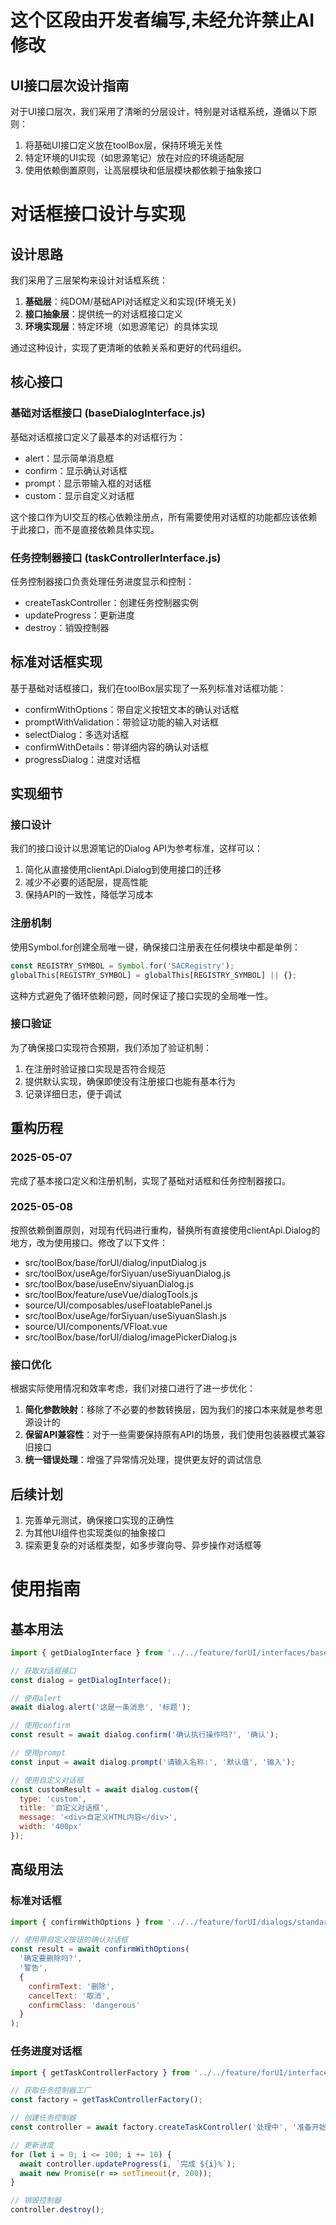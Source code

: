 # 这个区段由开发者编写,未经允许禁止AI修改

## UI接口层次设计指南

对于UI接口层次，我们采用了清晰的分层设计，特别是对话框系统，遵循以下原则：
1. 将基础UI接口定义放在toolBox层，保持环境无关性
2. 特定环境的UI实现（如思源笔记）放在对应的环境适配层
3. 使用依赖倒置原则，让高层模块和低层模块都依赖于抽象接口

# 对话框接口设计与实现

## 设计思路

我们采用了三层架构来设计对话框系统：

1. **基础层**：纯DOM/基础API对话框定义和实现(环境无关)
2. **接口抽象层**：提供统一的对话框接口定义
3. **环境实现层**：特定环境（如思源笔记）的具体实现

通过这种设计，实现了更清晰的依赖关系和更好的代码组织。

## 核心接口

### 基础对话框接口 (baseDialogInterface.js)

基础对话框接口定义了最基本的对话框行为：
- alert：显示简单消息框
- confirm：显示确认对话框
- prompt：显示带输入框的对话框
- custom：显示自定义对话框

这个接口作为UI交互的核心依赖注册点，所有需要使用对话框的功能都应该依赖于此接口，而不是直接依赖具体实现。

### 任务控制器接口 (taskControllerInterface.js)

任务控制器接口负责处理任务进度显示和控制：
- createTaskController：创建任务控制器实例
- updateProgress：更新进度
- destroy：销毁控制器

## 标准对话框实现

基于基础对话框接口，我们在toolBox层实现了一系列标准对话框功能：
- confirmWithOptions：带自定义按钮文本的确认对话框
- promptWithValidation：带验证功能的输入对话框
- selectDialog：多选对话框
- confirmWithDetails：带详细内容的确认对话框
- progressDialog：进度对话框

## 实现细节

### 接口设计

我们的接口设计以思源笔记的Dialog API为参考标准，这样可以：
1. 简化从直接使用clientApi.Dialog到使用接口的迁移
2. 减少不必要的适配层，提高性能
3. 保持API的一致性，降低学习成本

### 注册机制

使用Symbol.for创建全局唯一键，确保接口注册表在任何模块中都是单例：

```javascript
const REGISTRY_SYMBOL = Symbol.for('SACRegistry');
globalThis[REGISTRY_SYMBOL] = globalThis[REGISTRY_SYMBOL] || {};
```

这种方式避免了循环依赖问题，同时保证了接口实现的全局唯一性。

### 接口验证

为了确保接口实现符合预期，我们添加了验证机制：

1. 在注册时验证接口实现是否符合规范
2. 提供默认实现，确保即使没有注册接口也能有基本行为
3. 记录详细日志，便于调试

## 重构历程

### 2025-05-07

完成了基本接口定义和注册机制，实现了基础对话框和任务控制器接口。

### 2025-05-08

按照依赖倒置原则，对现有代码进行重构，替换所有直接使用clientApi.Dialog的地方，改为使用接口。修改了以下文件：

- src/toolBox/base/forUI/dialog/inputDialog.js
- src/toolBox/useAge/forSiyuan/useSiyuanDialog.js
- src/toolBox/base/useEnv/siyuanDialog.js
- src/toolBox/feature/useVue/dialogTools.js
- source/UI/composables/useFloatablePanel.js
- src/toolBox/useAge/forSiyuan/useSiyuanSlash.js
- source/UI/components/VFloat.vue 
- src/toolBox/base/forUI/dialog/imagePickerDialog.js 

### 接口优化

根据实际使用情况和效率考虑，我们对接口进行了进一步优化：

1. **简化参数映射**：移除了不必要的参数转换层，因为我们的接口本来就是参考思源设计的
2. **保留API兼容性**：对于一些需要保持原有API的场景，我们使用包装器模式兼容旧接口
3. **统一错误处理**：增强了异常情况处理，提供更友好的调试信息

## 后续计划

1. 完善单元测试，确保接口实现的正确性
2. 为其他UI组件也实现类似的抽象接口
3. 探索更复杂的对话框类型，如多步骤向导、异步操作对话框等

# 使用指南

## 基本用法

```javascript
import { getDialogInterface } from '../../feature/forUI/interfaces/baseDialogInterface.js';

// 获取对话框接口
const dialog = getDialogInterface();

// 使用alert
await dialog.alert('这是一条消息', '标题');

// 使用confirm
const result = await dialog.confirm('确认执行操作吗?', '确认');

// 使用prompt
const input = await dialog.prompt('请输入名称:', '默认值', '输入');

// 使用自定义对话框
const customResult = await dialog.custom({
  type: 'custom',
  title: '自定义对话框',
  message: '<div>自定义HTML内容</div>',
  width: '400px'
});
```

## 高级用法

### 标准对话框

```javascript
import { confirmWithOptions } from '../../feature/forUI/dialogs/standardDialogs.js';

// 使用带自定义按钮的确认对话框
const result = await confirmWithOptions(
  '确定要删除吗?', 
  '警告', 
  { 
    confirmText: '删除', 
    cancelText: '取消',
    confirmClass: 'dangerous'
  }
);
```

### 任务进度对话框

```javascript
import { getTaskControllerFactory } from '../../feature/forUI/interfaces/taskControllerInterface.js';

// 获取任务控制器工厂
const factory = getTaskControllerFactory();

// 创建任务控制器
const controller = await factory.createTaskController('处理中', '准备开始...');

// 更新进度
for (let i = 0; i <= 100; i += 10) {
  await controller.updateProgress(i, `完成 ${i}%`);
  await new Promise(r => setTimeout(r, 200));
}

// 销毁控制器
controller.destroy();
``` 